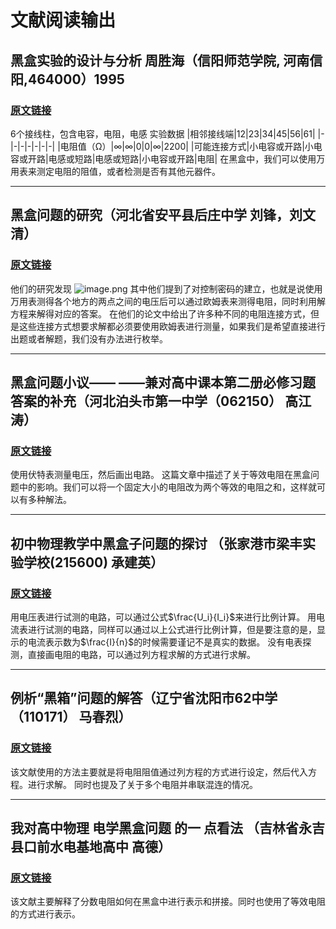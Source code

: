# 文献阅读输出
## 黑盒实验的设计与分析 周胜海（信阳师范学院, 河南信阳,464000）1995
### [原文链接](https://github.com/hesy-zhoulijie/dianzuheihe/blob/master/%E6%96%87%E7%8C%AE%E8%B0%83%E7%A0%94/%E9%BB%91%E7%9B%92%E5%AE%9E%E9%AA%8C%E7%9A%84%E8%AE%BE%E8%AE%A1%E4%B8%8E%E5%88%86%E6%9E%901.pdf)
6个接线柱，包含电容，电阻，电感
实验数据
|相邻接线端|12|23|34|45|56|61|
|-|-|-|-|-|-|-|
|电阻值（Ω）|∞|∞|0|0|∞|2200|
|可能连接方式|小电容或开路|小电容或开路|电感或短路|电感或短路|小电容或开路|电阻|
在黑盒中，我们可以使用万用表来测定电阻的阻值，或者检测是否有其他元器件。
***
## 黑盒问题的研究（河北省安平县后庄中学 刘锋，刘文清）
### [原文链接](https://github.com/hesy-zhoulijie/dianzuheihe/blob/master/%E6%96%87%E7%8C%AE%E8%B0%83%E7%A0%94/%E9%BB%91%E7%9B%92%E9%97%AE%E9%A2%98%E7%9A%84%E7%A0%94%E7%A9%B61.pdf)
他们的研究发现
![image.png](https://i.loli.net/2020/03/08/gdjx6omMrCW319b.png)
其中他们提到了对控制密码的建立，也就是说使用万用表测得各个地方的两点之间的电压后可以通过欧姆表来测得电阻，同时利用解方程来解得对应的答案。
在他们的论文中给出了许多种不同的电阻连接方式，但是这些连接方式想要求解都必须要使用欧姆表进行测量，如果我们是希望直接进行出题或者解题，我们没有办法进行枚举。
***
## 黑盒问题小议—— ——兼对高中课本第二册必修习题答案的补充（河北泊头市第一中学（062150） 高江涛）
### [原文链接](https://github.com/hesy-zhoulijie/dianzuheihe/blob/master/%E6%96%87%E7%8C%AE%E8%B0%83%E7%A0%94/%E9%BB%91%E7%9B%92%E9%97%AE%E9%A2%98%E5%B0%8F%E8%AE%AE%E2%80%94%E2%80%94%E5%85%BC%E5%AF%B9%E9%AB%98%E4%B8%AD%E8%AF%BE%E6%9C%AC%E7%AC%AC%E4%BA%8C%E5%86%8C_%E5%BF%85%E4%BF%AE_%E4%B9%A0%E9%A2%98%E7%AD%94%E6%A1%88%E7%9A%84%E8%A1%A5%E5%85%85.pdf)
使用伏特表测量电压，然后画出电路。
这篇文章中描述了关于等效电阻在黑盒问题中的影响。我们可以将一个固定大小的电阻改为两个等效的电阻之和，这样就可以有多种解法。
***
## 初中物理教学中黑盒子问题的探讨 （张家港市梁丰实验学校(215600) 承建英）
### [原文链接](https://github.com/hesy-zhoulijie/dianzuheihe/blob/master/%E6%96%87%E7%8C%AE%E8%B0%83%E7%A0%94/%E9%BB%91%E7%9B%92%E5%AD%90%E9%97%AE%E9%A2%98.pdf)
用电压表进行试测的电路，可以通过公式$\frac{U_i}{I_i}$来进行比例计算。
用电流表进行试测的电路，同样可以通过以上公式进行比例计算，但是要注意的是，显示的电流表示数为$\frac{I}{n}$的时候需要谨记不是真实的数据。
没有电表探测，直接画电阻的电路，可以通过列方程求解的方式进行求解。
***
## 例析“黑箱”问题的解答（辽宁省沈阳市62中学（110171） 马春烈）
### [原文链接](https://github.com/hesy-zhoulijie/dianzuheihe/blob/master/%E6%96%87%E7%8C%AE%E8%B0%83%E7%A0%94/%E4%BE%8B%E6%9E%90%E2%80%9C%E9%BB%91%E7%AE%B1%E2%80%9D%E9%97%AE%E9%A2%98%E7%9A%84%E8%A7%A3%E7%AD%941.pdf)
该文献使用的方法主要就是将电阻阻值通过列方程的方式进行设定，然后代入方程。进行求解。 同时也提及了关于多个电阻并串联混连的情况。
***
## 我对高中物理 电学黑盒问题 的一 点看法 （吉林省永吉县口前水电基地高中 高德）
### [原文链接](https://github.com/hesy-zhoulijie/dianzuheihe/blob/master/%E6%96%87%E7%8C%AE%E8%B0%83%E7%A0%94/%E6%88%91%E5%AF%B9%E9%AB%98%E4%B8%AD%E7%89%A9%E7%90%86%E7%94%B5%E5%AD%A6%E9%BB%91%E7%9B%92%E9%97%AE%E9%A2%98%E7%9A%84%E4%B8%80%E7%82%B9%E7%9C%8B%E6%B3%95.pdf)
该文献主要解释了分数电阻如何在黑盒中进行表示和拼接。同时也使用了等效电阻的方式进行表示。

